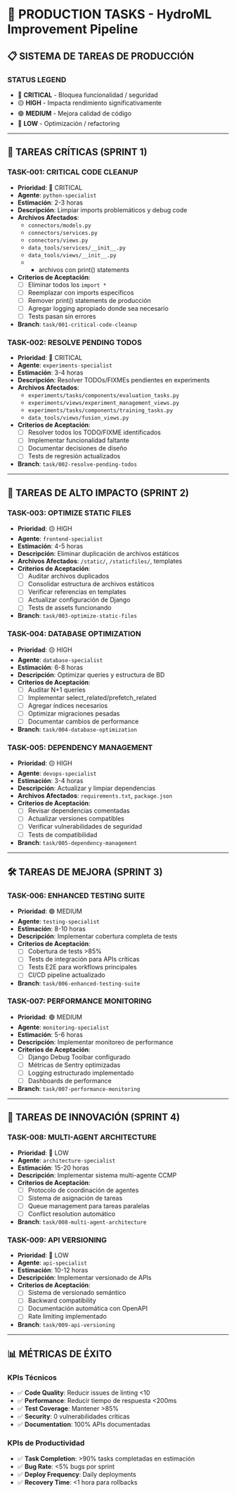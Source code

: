 # 🚀 PRODUCTION TASKS - HydroML Improvement Pipeline

## 📋 SISTEMA DE TAREAS DE PRODUCCIÓN

### **STATUS LEGEND**
- 🔴 **CRITICAL** - Bloquea funcionalidad / seguridad
- 🟡 **HIGH** - Impacta rendimiento significativamente  
- 🟢 **MEDIUM** - Mejora calidad de código
- 🔵 **LOW** - Optimización / refactoring

---

## 🎯 TAREAS CRÍTICAS (SPRINT 1)

### **TASK-001: CRITICAL CODE CLEANUP**
- **Prioridad**: 🔴 CRITICAL
- **Agente**: `python-specialist` 
- **Estimación**: 2-3 horas
- **Descripción**: Limpiar imports problemáticos y debug code
- **Archivos Afectados**: 
  - `connectors/models.py`
  - `connectors/services.py`  
  - `connectors/views.py`
  - `data_tools/services/__init__.py`
  - `data_tools/views/__init__.py`
  - + archivos con print() statements
- **Criterios de Aceptación**:
  - [ ] Eliminar todos los `import *`
  - [ ] Reemplazar con imports específicos
  - [ ] Remover print() statements de producción
  - [ ] Agregar logging apropiado donde sea necesario
  - [ ] Tests pasan sin errores
- **Branch**: `task/001-critical-code-cleanup`

### **TASK-002: RESOLVE PENDING TODOS**
- **Prioridad**: 🔴 CRITICAL
- **Agente**: `experiments-specialist`
- **Estimación**: 3-4 horas
- **Descripción**: Resolver TODOs/FIXMEs pendientes en experiments
- **Archivos Afectados**:
  - `experiments/tasks/components/evaluation_tasks.py`
  - `experiments/views/experiment_management_views.py`  
  - `experiments/tasks/components/training_tasks.py`
  - `data_tools/views/fusion_views.py`
- **Criterios de Aceptación**:
  - [ ] Resolver todos los TODO/FIXME identificados
  - [ ] Implementar funcionalidad faltante
  - [ ] Documentar decisiones de diseño
  - [ ] Tests de regresión actualizados
- **Branch**: `task/002-resolve-pending-todos`

---

## 🔧 TAREAS DE ALTO IMPACTO (SPRINT 2)

### **TASK-003: OPTIMIZE STATIC FILES**
- **Prioridad**: 🟡 HIGH
- **Agente**: `frontend-specialist`
- **Estimación**: 4-5 horas
- **Descripción**: Eliminar duplicación de archivos estáticos
- **Archivos Afectados**: `/static/`, `/staticfiles/`, templates
- **Criterios de Aceptación**:
  - [ ] Auditar archivos duplicados
  - [ ] Consolidar estructura de archivos estáticos
  - [ ] Verificar referencias en templates
  - [ ] Actualizar configuración de Django
  - [ ] Tests de assets funcionando
- **Branch**: `task/003-optimize-static-files`

### **TASK-004: DATABASE OPTIMIZATION**
- **Prioridad**: 🟡 HIGH
- **Agente**: `database-specialist`
- **Estimación**: 6-8 horas
- **Descripción**: Optimizar queries y estructura de BD
- **Criterios de Aceptación**:
  - [ ] Auditar N+1 queries
  - [ ] Implementar select_related/prefetch_related
  - [ ] Agregar índices necesarios
  - [ ] Optimizar migraciones pesadas
  - [ ] Documentar cambios de performance
- **Branch**: `task/004-database-optimization`

### **TASK-005: DEPENDENCY MANAGEMENT**
- **Prioridad**: 🟡 HIGH
- **Agente**: `devops-specialist`
- **Estimación**: 3-4 horas
- **Descripción**: Actualizar y limpiar dependencias
- **Archivos Afectados**: `requirements.txt`, `package.json`
- **Criterios de Aceptación**:
  - [ ] Revisar dependencias comentadas
  - [ ] Actualizar versiones compatibles
  - [ ] Verificar vulnerabilidades de seguridad
  - [ ] Tests de compatibilidad
- **Branch**: `task/005-dependency-management`

---

## 🛠️ TAREAS DE MEJORA (SPRINT 3)

### **TASK-006: ENHANCED TESTING SUITE**
- **Prioridad**: 🟢 MEDIUM
- **Agente**: `testing-specialist`
- **Estimación**: 8-10 horas
- **Descripción**: Implementar cobertura completa de tests
- **Criterios de Aceptación**:
  - [ ] Cobertura de tests >85%
  - [ ] Tests de integración para APIs críticas
  - [ ] Tests E2E para workflows principales
  - [ ] CI/CD pipeline actualizado
- **Branch**: `task/006-enhanced-testing-suite`

### **TASK-007: PERFORMANCE MONITORING**
- **Prioridad**: 🟢 MEDIUM
- **Agente**: `monitoring-specialist`
- **Estimación**: 5-6 horas
- **Descripción**: Implementar monitoreo de performance
- **Criterios de Aceptación**:
  - [ ] Django Debug Toolbar configurado
  - [ ] Métricas de Sentry optimizadas
  - [ ] Logging estructurado implementado
  - [ ] Dashboards de performance
- **Branch**: `task/007-performance-monitoring`

---

## 🚀 TAREAS DE INNOVACIÓN (SPRINT 4)

### **TASK-008: MULTI-AGENT ARCHITECTURE**
- **Prioridad**: 🔵 LOW
- **Agente**: `architecture-specialist`
- **Estimación**: 15-20 horas
- **Descripción**: Implementar sistema multi-agente CCMP
- **Criterios de Aceptación**:
  - [ ] Protocolo de coordinación de agentes
  - [ ] Sistema de asignación de tareas
  - [ ] Queue management para tareas paralelas
  - [ ] Conflict resolution automático
- **Branch**: `task/008-multi-agent-architecture`

### **TASK-009: API VERSIONING**
- **Prioridad**: 🔵 LOW
- **Agente**: `api-specialist`
- **Estimación**: 10-12 horas
- **Descripción**: Implementar versionado de APIs
- **Criterios de Aceptación**:
  - [ ] Sistema de versionado semántico
  - [ ] Backward compatibility
  - [ ] Documentación automática con OpenAPI
  - [ ] Rate limiting implementado
- **Branch**: `task/009-api-versioning`

---

## 📊 MÉTRICAS DE ÉXITO

### **KPIs Técnicos**
- ✅ **Code Quality**: Reducir issues de linting <10
- ✅ **Performance**: Reducir tiempo de respuesta <200ms
- ✅ **Test Coverage**: Mantener >85%
- ✅ **Security**: 0 vulnerabilidades críticas
- ✅ **Documentation**: 100% APIs documentadas

### **KPIs de Productividad**
- ✅ **Task Completion**: >90% tasks completadas en estimación
- ✅ **Bug Rate**: <5% bugs por sprint
- ✅ **Deploy Frequency**: Daily deployments
- ✅ **Recovery Time**: <1 hora para rollbacks